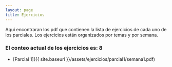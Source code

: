 ```yaml
---
layout: page
title: Ejercicios
---
```


Aquí encontraran los pdf que contienen la lista de ejercicios de cada uno de los parciales. Los ejercicios están organizados por temas y por semana.

### El conteo actual de los ejercicios es: **8**

*   [Parcial 1]({{ site.baseurl }}/assets/ejercicios/parcial1/semana1.pdf)
